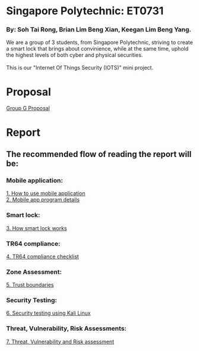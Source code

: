 # Singapore Polytechnic: ET0731
### By: Soh Tai Rong, Brian Lim Beng Xian, Keegan Lim Beng Yang. 

We are a group of 3 students, from Singapore Polytechnic, striving to create a smart lock that brings about convinience, while at the same time, uphold the highest levels of both cyber and physical securities.  
</br>This is our "Internet Of Things Security (IOTS)" mini project. 

# Proposal 
<a href = "GrpG_ver1.pdf">Group G Proposal </a>

# Report 
## The recommended flow of reading the report will be:
### Mobile application:
<a href = "/1. Mobile Application/1_How_to_use_app.md">1. How to use mobile application</a></br>
<a href = "/1. Mobile Application/2_App_program_details.md">2. Mobile app program details</a></br>
### Smart lock:
<a href = "/2. Arduino Code/3_How_smart_lock_works.md">3. How smart lock works</a></br>
### TR64 compliance: 
<a href = "/3. TR64 Compliances/4_TR64_compliance_checklist.md">4. TR64 compliance checklist</a></br>
### Zone Assessment:
<a href = "/4. Zone Assessment/5_Trust_boundaries.md">5. Trust boundaries</a></br>
### Security Testing:
<a href = "/5. Security Testing/6_Security_testing.md">6. Security testing using Kali Linux</a></br>
### Threat, Vulnerability, Risk Assessments:
<a href = "/6. Threat, Vulnerability, Risk Assessment/7_T_V_R_assessment.md">7. Threat, Vulnerability and Risk assessment</a>

